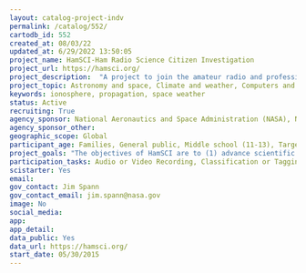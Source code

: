 ```yaml
---
layout: catalog-project-indv
permalink: /catalog/552/
cartodb_id: 552
created_at: 08/03/22
updated_at: 6/29/2022 13:50:05
project_name: HamSCI-Ham Radio Science Citizen Investigation
project_url: https://hamsci.org/
project_description:  "A project to join the amateur radio and professional space science communities together for mutual benefit."
project_topic: Astronomy and space, Climate and weather, Computers and technology, Education, Geology and earth science, Physics
keywords: ionosphere, propagation, space weather
status: Active
recruiting: True
agency_sponsor: National Aeronautics and Space Administration (NASA), National Science Foundation (NSF)
agency_sponsor_other: 
geographic_scope: Global
participant_age: Families, General public, Middle school (11-13), Targeted group, Youth/teen (up to 17)
project_goals: "The objectives of HamSCI are to (1) advance scientific research and understanding through amateur radio activities, (2) encourage the development of new technologies to support this research, and (3) provide educational opportunities for the amateur community and the general public."
participation_tasks: Audio or Video Recording, Classification or Tagging, Data Analysis, Identification, Learning, Measurement, Observation, Problem Solving
scistarter: Yes
email: 
gov_contact: Jim Spann
gov_contact_email: jim.spann@nasa.gov
image: No
social_media: 
app: 
app_detail: 
data_public: Yes
data_url: https://hamsci.org/
start_date: 05/30/2015
---
```


